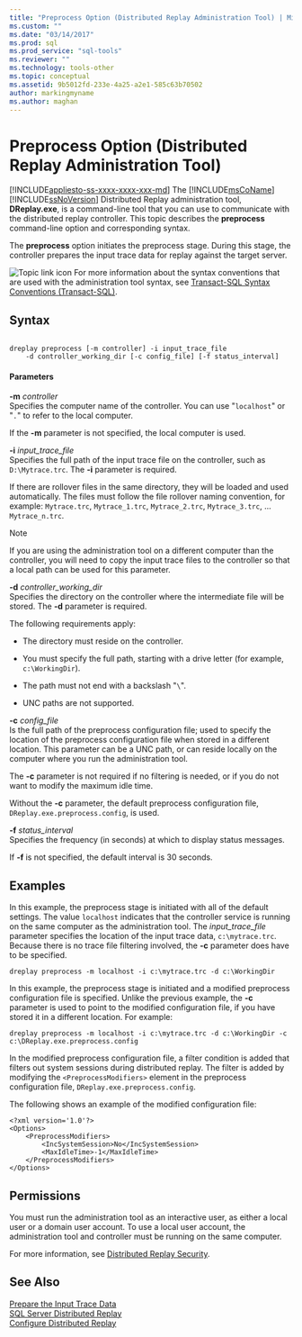 ```yaml
---
title: "Preprocess Option (Distributed Replay Administration Tool) | Microsoft Docs"
ms.custom: ""
ms.date: "03/14/2017"
ms.prod: sql
ms.prod_service: "sql-tools"
ms.reviewer: ""
ms.technology: tools-other
ms.topic: conceptual
ms.assetid: 9b5012fd-233e-4a25-a2e1-585c63b70502
author: markingmyname
ms.author: maghan
---
```

# Preprocess Option (Distributed Replay Administration Tool)
[!INCLUDE[appliesto-ss-xxxx-xxxx-xxx-md](../../includes/appliesto-ss-xxxx-xxxx-xxx-md.md)]
  The [!INCLUDE[msCoName](../../includes/msconame-md.md)] [!INCLUDE[ssNoVersion](../../includes/ssnoversion-md.md)] Distributed Replay administration tool, **DReplay.exe**, is a command-line tool that you can use to communicate with the distributed replay controller. This topic describes the **preprocess** command-line option and corresponding syntax.  
  
 The **preprocess** option initiates the preprocess stage. During this stage, the controller prepares the input trace data for replay against the target server.  
  
 ![Topic link icon](../../database-engine/configure-windows/media/topic-link.gif "Topic link icon") For more information about the syntax conventions that are used with the administration tool syntax, see [Transact-SQL Syntax Conventions &#40;Transact-SQL&#41;](../../t-sql/language-elements/transact-sql-syntax-conventions-transact-sql.md).  
  
## Syntax  
  
```  
  
dreplay preprocess [-m controller] -i input_trace_file  
    -d controller_working_dir [-c config_file] [-f status_interval]  
```  
  
#### Parameters  
 **-m** _controller_  
 Specifies the computer name of the controller. You can use "`localhost`" or "`.`" to refer to the local computer.  
  
 If the **-m** parameter is not specified, the local computer is used.  
  
 **-i** _input_trace_file_  
 Specifies the full path of the input trace file on the controller, such as `D:\Mytrace.trc`. The **-i** parameter is required.  
  
 If there are rollover files in the same directory, they will be loaded and used automatically. The files must follow the file rollover naming convention, for example: `Mytrace.trc`, `Mytrace_1.trc`, `Mytrace_2.trc`, `Mytrace_3.trc`, ... `Mytrace_n.trc`.  
  
> [!NOTE]  
>  If you are using the administration tool on a different computer than the controller, you will need to copy the input trace files to the controller so that a local path can be used for this parameter.  
  
 **-d** _controller_working_dir_  
 Specifies the directory on the controller where the intermediate file will be stored. The **-d** parameter is required.  
  
 The following requirements apply:  
  
-   The directory must reside on the controller.  
  
-   You must specify the full path, starting with a drive letter (for example, `c:\WorkingDir`).  
  
-   The path must not end with a backslash "`\`".  
  
-   UNC paths are not supported.  
  
 **-c** _config_file_  
 Is the full path of the preprocess configuration file; used to specify the location of the preprocess configuration file when stored in a different location. This parameter can be a UNC path, or can reside locally on the computer where you run the administration tool.  
  
 The **-c** parameter is not required if no filtering is needed, or if you do not want to modify the maximum idle time.  
  
 Without the **-c** parameter, the default preprocess configuration file, `DReplay.exe.preprocess.config`, is used.  
  
 **-f** _status_interval_  
 Specifies the frequency (in seconds) at which to display status messages.  
  
 If **-f** is not specified, the default interval is 30 seconds.  
  
## Examples  
 In this example, the preprocess stage is initiated with all of the default settings. The value `localhost` indicates that the controller service is running on the same computer as the administration tool. The *input_trace_file* parameter specifies the location of the input trace data, `c:\mytrace.trc`. Because there is no trace file filtering involved, the **-c** parameter does have to be specified.  
  
```  
dreplay preprocess -m localhost -i c:\mytrace.trc -d c:\WorkingDir  
```  
  
 In this example, the preprocess stage is initiated and a modified preprocess configuration file is specified. Unlike the previous example, the **-c** parameter is used to point to the modified configuration file, if you have stored it in a different location. For example:  
  
```  
dreplay preprocess -m localhost -i c:\mytrace.trc -d c:\WorkingDir -c c:\DReplay.exe.preprocess.config  
```  
  
 In the modified preprocess configuration file, a filter condition is added that filters out system sessions during distributed replay. The filter is added by modifying the `<PreprocessModifiers>` element in the preprocess configuration file, `DReplay.exe.preprocess.config`.  
  
 The following shows an example of the modified configuration file:  
  
```  
<?xml version='1.0'?>  
<Options>  
    <PreprocessModifiers>  
        <IncSystemSession>No</IncSystemSession>  
        <MaxIdleTime>-1</MaxIdleTime>  
    </PreprocessModifiers>  
</Options>  
```  
  
## Permissions  
 You must run the administration tool as an interactive user, as either a local user or a domain user account. To use a local user account, the administration tool and controller must be running on the same computer.  
  
 For more information, see [Distributed Replay Security](../../tools/distributed-replay/distributed-replay-security.md).  
  
## See Also  
 [Prepare the Input Trace Data](../../tools/distributed-replay/prepare-the-input-trace-data.md)   
 [SQL Server Distributed Replay](../../tools/distributed-replay/sql-server-distributed-replay.md)   
 [Configure Distributed Replay](../../tools/distributed-replay/configure-distributed-replay.md)  
  
  
